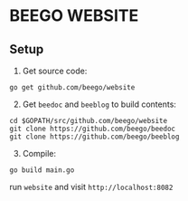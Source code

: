 # BEEGO WEBSITE



## Setup

1. Get source code:

```
go get github.com/beego/website
```

2. Get `beedoc` and `beeblog` to build contents:

```
cd $GOPATH/src/github.com/beego/website
git clone https://github.com/beego/beedoc
git clone https://github.com/beego/beeblog
```

3. Compile:

```
go build main.go
```

run `website` and visit `http://localhost:8082`
